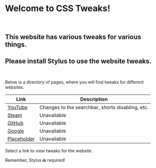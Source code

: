 <h1>Welcome to CSS Tweaks!</h1>
<br>
<h2>This website has various tweaks for various things.</h2>
<h2>Please install Stylus to use the website tweaks.</h2>
<br>
<p>Below is a directory of pages, where you will find tweaks for different websites.</p>

| Link  | Description |
| ------------- | ------------- |
| <a href="/YouTube.md">YouTube</a> | Changes to the searchbar, shorts disabling, etc.|
| <a href="/Steam.md">Steam</a>  | Unavailable |
| <a href="/GitHub.md">GitHub</a>  | Unavailable |
| <a href="/Google.md">Google</a>  | Unavailable |
| <a href="/placeholder.md">Placeholder</a>  | Unavailable |

<p>Select a link to view tweaks for the website.</p>
<p>Remember, Stylus <i><b>is</b></i> required!</p>
